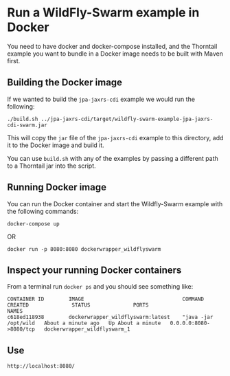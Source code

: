 # Run a WildFly-Swarm example in Docker

You need to have docker and docker-compose installed, and the Thorntail example you want to bundle in a
Docker image needs to be built with Maven first.

## Building the Docker image

If we wanted to build the `jpa-jaxrs-cdi` example we would run the following:

`./build.sh ../jpa-jaxrs-cdi/target/wildfly-swarm-example-jpa-jaxrs-cdi-swarm.jar`

This will copy the `jar` file of the `jpa-jaxrs-cdi` example to this directory, add it to the Docker image and build it.

You can use `build.sh` with any of the examples by passing a different path to a Thorntail jar into the script.

## Running Docker image

You can run the Docker container and start the Wildfly-Swarm example with the following commands:

`docker-compose up`

OR

`docker run -p 8080:8080 dockerwrapper_wildflyswarm`

## Inspect your running Docker containers

From a terminal run `docker ps` and you should see something like:

````
CONTAINER ID        IMAGE                                COMMAND                CREATED              STATUS              PORTS                    NAMES
c618ed118938        dockerwrapper_wildflyswarm:latest    "java -jar /opt/wild   About a minute ago   Up About a minute   0.0.0.0:8080->8080/tcp   dockerwrapper_wildflyswarm_1
````

## Use

    http://localhost:8080/

